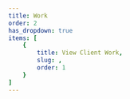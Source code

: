 ```yaml
---
title: Work
order: 2
has_dropdown: true
items: [
    {
        title: View Client Work,
        slug: ,
        order: 1
    }
]
---
```

